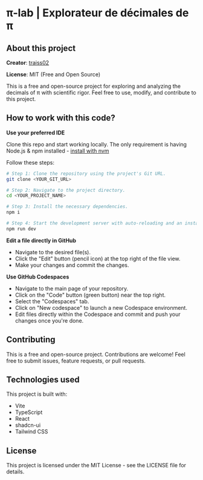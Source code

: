 # π-lab | Explorateur de décimales de π

## About this project

**Creator**: [traiss02](https://github.com/traiss02)

**License**: MIT (Free and Open Source)

This is a free and open-source project for exploring and analyzing the decimals of π with scientific rigor. Feel free to use, modify, and contribute to this project.

## How to work with this code?

**Use your preferred IDE**

Clone this repo and start working locally. The only requirement is having Node.js & npm installed - [install with nvm](https://github.com/nvm-sh/nvm#installing-and-updating)

Follow these steps:

```sh
# Step 1: Clone the repository using the project's Git URL.
git clone <YOUR_GIT_URL>

# Step 2: Navigate to the project directory.
cd <YOUR_PROJECT_NAME>

# Step 3: Install the necessary dependencies.
npm i

# Step 4: Start the development server with auto-reloading and an instant preview.
npm run dev
```

**Edit a file directly in GitHub**

- Navigate to the desired file(s).
- Click the "Edit" button (pencil icon) at the top right of the file view.
- Make your changes and commit the changes.

**Use GitHub Codespaces**

- Navigate to the main page of your repository.
- Click on the "Code" button (green button) near the top right.
- Select the "Codespaces" tab.
- Click on "New codespace" to launch a new Codespace environment.
- Edit files directly within the Codespace and commit and push your changes once you're done.

## Contributing

This is a free and open-source project. Contributions are welcome! Feel free to submit issues, feature requests, or pull requests.

## Technologies used

This project is built with:

- Vite
- TypeScript
- React
- shadcn-ui
- Tailwind CSS

## License

This project is licensed under the MIT License - see the LICENSE file for details.
